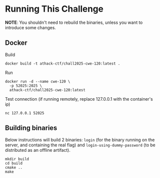 # Running This Challenge

**NOTE**: You shouldn't need to rebuild the binaries, unless you want to introduce some changes.

## Docker

Build
```
docker build -t athack-ctf/chall2025-cwe-120:latest .
```

Run
```
docker run -d --name cwe-120 \
  -p 52025:2025 \
  athack-ctf/chall2025-cwe-120:latest
```

Test connection (if running remotely, replace 127.0.0.1 with the container's ip)
```
nc 127.0.0.1 52025
```

## Building binaries

Below instructions will build 2 binaries: `login` (for the binary running on the server, and containing the real flag) and `login-using-dummy-password` (to be distributed
as an offline artifact).

```
mkdir build
cd build
cmake ..
make
```
